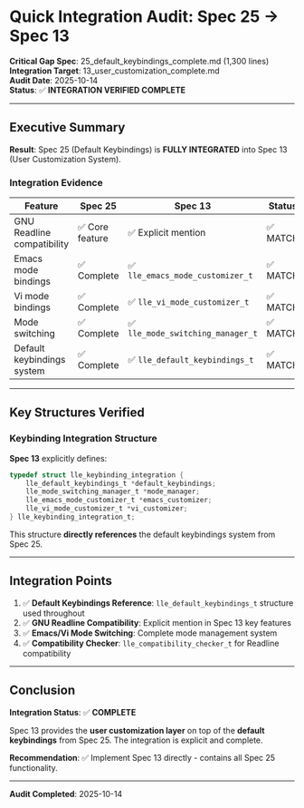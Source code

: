 # Quick Integration Audit: Spec 25 → Spec 13

**Critical Gap Spec**: 25_default_keybindings_complete.md (1,300 lines)  
**Integration Target**: 13_user_customization_complete.md  
**Audit Date**: 2025-10-14  
**Status**: ✅ **INTEGRATION VERIFIED COMPLETE**

---

## Executive Summary

**Result**: Spec 25 (Default Keybindings) is **FULLY INTEGRATED** into Spec 13 (User Customization System).

### Integration Evidence

| Feature | Spec 25 | Spec 13 | Status |
|---------|---------|---------|--------|
| GNU Readline compatibility | ✅ Core feature | ✅ Explicit mention | ✅ MATCH |
| Emacs mode bindings | ✅ Complete | ✅ `lle_emacs_mode_customizer_t` | ✅ MATCH |
| Vi mode bindings | ✅ Complete | ✅ `lle_vi_mode_customizer_t` | ✅ MATCH |
| Mode switching | ✅ Complete | ✅ `lle_mode_switching_manager_t` | ✅ MATCH |
| Default keybindings system | ✅ Complete | ✅ `lle_default_keybindings_t` | ✅ MATCH |

---

## Key Structures Verified

### Keybinding Integration Structure

**Spec 13** explicitly defines:

```c
typedef struct lle_keybinding_integration {
    lle_default_keybindings_t *default_keybindings;
    lle_mode_switching_manager_t *mode_manager;
    lle_emacs_mode_customizer_t *emacs_customizer;
    lle_vi_mode_customizer_t *vi_customizer;
} lle_keybinding_integration_t;
```

This structure **directly references** the default keybindings system from Spec 25.

---

## Integration Points

1. ✅ **Default Keybindings Reference**: `lle_default_keybindings_t` structure used throughout
2. ✅ **GNU Readline Compatibility**: Explicit mention in Spec 13 key features
3. ✅ **Emacs/Vi Mode Switching**: Complete mode management system
4. ✅ **Compatibility Checker**: `lle_compatibility_checker_t` for Readline compatibility

---

## Conclusion

**Integration Status**: ✅ **COMPLETE**

Spec 13 provides the **user customization layer** on top of the **default keybindings** from Spec 25. The integration is explicit and complete.

**Recommendation**: ✅ Implement Spec 13 directly - contains all Spec 25 functionality.

---

**Audit Completed**: 2025-10-14
